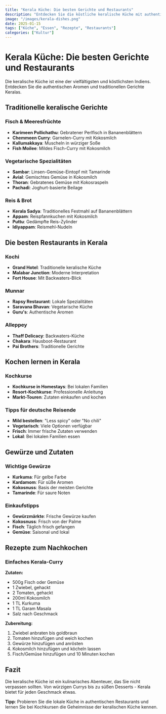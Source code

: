 ```yaml
---
title: "Kerala Küche: Die besten Gerichte und Restaurants"
description: "Entdecken Sie die köstliche keralische Küche mit authentischen Rezepten und den besten Restaurants in Kerala."
image: "/images/kerala-dishes.png"
date: 2025-01-15
tags: ["Küche", "Essen", "Rezepte", "Restaurants"]
categories: ["Kultur"]
---
```


# Kerala Küche: Die besten Gerichte und Restaurants

Die keralische Küche ist eine der vielfältigsten und köstlichsten Indiens. Entdecken Sie die authentischen Aromen und traditionellen Gerichte Keralas.

## Traditionelle keralische Gerichte

### Fisch & Meeresfrüchte
- **Karimeen Pollichathu**: Gebratener Perlfisch in Bananenblättern
- **Chemmeen Curry**: Garnelen-Curry mit Kokosmilch
- **Kallumakkaya**: Muscheln in würziger Soße
- **Fish Moilee**: Mildes Fisch-Curry mit Kokosmilch

### Vegetarische Spezialitäten
- **Sambar**: Linsen-Gemüse-Eintopf mit Tamarinde
- **Avial**: Gemischtes Gemüse in Kokosmilch
- **Thoran**: Gebratenes Gemüse mit Kokosraspeln
- **Pachadi**: Joghurt-basierte Beilage

### Reis & Brot
- **Kerala Sadya**: Traditionelles Festmahl auf Bananenblättern
- **Appam**: Reispfannkuchen mit Kokosmilch
- **Puttu**: Gedämpfte Reis-Zylinder
- **Idiyappam**: Reismehl-Nudeln

## Die besten Restaurants in Kerala

### Kochi
- **Grand Hotel**: Traditionelle keralische Küche
- **Malabar Junction**: Moderne Interpretation
- **Fort House**: Mit Backwaters-Blick

### Munnar
- **Rapsy Restaurant**: Lokale Spezialitäten
- **Saravana Bhavan**: Vegetarische Küche
- **Guru's**: Authentische Aromen

### Alleppey
- **Thaff Delicacy**: Backwaters-Küche
- **Chakara**: Hausboot-Restaurant
- **Pai Brothers**: Traditionelle Gerichte

## Kochen lernen in Kerala

### Kochkurse
- **Kochkurse in Homestays**: Bei lokalen Familien
- **Resort-Kochkurse**: Professionelle Anleitung
- **Markt-Touren**: Zutaten einkaufen und kochen

### Tipps für deutsche Reisende
- **Mild bestellen**: "Less spicy" oder "No chili"
- **Vegetarisch**: Viele Optionen verfügbar
- **Frisch**: Immer frische Zutaten verwenden
- **Lokal**: Bei lokalen Familien essen

## Gewürze und Zutaten

### Wichtige Gewürze
- **Kurkuma**: Für gelbe Farbe
- **Kardamom**: Für süße Aromen
- **Kokosnuss**: Basis der meisten Gerichte
- **Tamarinde**: Für saure Noten

### Einkaufstipps
- **Gewürzmärkte**: Frische Gewürze kaufen
- **Kokosnuss**: Frisch von der Palme
- **Fisch**: Täglich frisch gefangen
- **Gemüse**: Saisonal und lokal

## Rezepte zum Nachkochen

### Einfaches Kerala-Curry
**Zutaten:**
- 500g Fisch oder Gemüse
- 1 Zwiebel, gehackt
- 2 Tomaten, gehackt
- 200ml Kokosmilch
- 1 TL Kurkuma
- 1 TL Garam Masala
- Salz nach Geschmack

**Zubereitung:**
1. Zwiebel anbraten bis goldbraun
2. Tomaten hinzufügen und weich kochen
3. Gewürze hinzufügen und anrösten
4. Kokosmilch hinzufügen und köcheln lassen
5. Fisch/Gemüse hinzufügen und 10 Minuten kochen

## Fazit

Die keralische Küche ist ein kulinarisches Abenteuer, das Sie nicht verpassen sollten. Von würzigen Currys bis zu süßen Desserts - Kerala bietet für jeden Geschmack etwas.

**Tipp**: Probieren Sie die lokale Küche in authentischen Restaurants und lernen Sie bei Kochkursen die Geheimnisse der keralischen Küche kennen.
